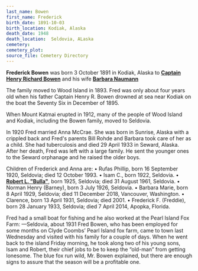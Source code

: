 ```yaml
---
last_name: Bowen
first_name: Frederick
birth_date: 1891-10-03
birth_location: Kodiak, Alaska
death_date: 1948
death_location:  Seldovia, ALaska
cemetery: 
cemetery_plot:
source_file: Cemetery Directory
---
```

**Frederick Bowen** was born 3 October 1891 in Kodiak, Alaska to [**Captain Henry Richard Bowen**](./Bowen_Captain_Henry_Richard.md) and his wife [**Barbara Naumann**](./Naumann_Barbara.md) 

The family moved to Wood Island in 1893. Fred was only about four years old when his father Captain Henry R. Bowen drowned at sea near Kodiak on the boat the Seventy Six in December of 1895.

When Mount Katmai erupted in 1912, many of the people of Wood Island and Kodiak, including the Bowen family, moved to Seldovia. 

In 1920 Fred married Anna McCrae. She was born in Sunrise, Alaska with a crippled back and Fred's parents Bill Rohde and Barbara took care of her as a child. She had tuberculosis and died 29 April 1933 in Seward, Alaska.  After her death, Fred was left with a large family. He sent the younger ones to the Seward orphanage and he raised the older boys. 

Children of Frederick and Anna are:
•	Rufas Phillip, born 16 September 1920, Seldovia; died 12 October 1993.
•	Isam C., born 1922, Seldovia.
•	[**Robert L. "Bulla"**](./Bowen_Robert_Bulla.md), born 1925, Seldovia; died 31 August 1961, Seldovia.
•	Norman Henry (Barney), born 3 July 1926, Seldovia.
•	Barbara Marie, born 8 April 1929, Seldovia; died 11 December 2018, Vancouver, Washington.
•	Clarence, born 13 April 1931, Seldovia; died 2001.
•	Frederick F. (Freddie), born 28 January 1933, Seldovia; died 7 April 2014, Apopka, Florida.

Fred had a small boat for fishing and he also worked at the Pearl Island Fox Farm: 
—Seldovia, about 1931
Fred Bowen, who has been employed for some months on Clyde Coombs’ Pearl Island fox farm, came to town last Wednesday and visited with his family for a couple of days. When he went back to the island Friday morning, he took along two of his young sons, Isam and Robert, their chief jobs to be to keep the “old-man” from getting lonesome.  The blue fox run wild, Mr. Bowen explained, but there are enough signs to assure that the season will be a profitable one. 


